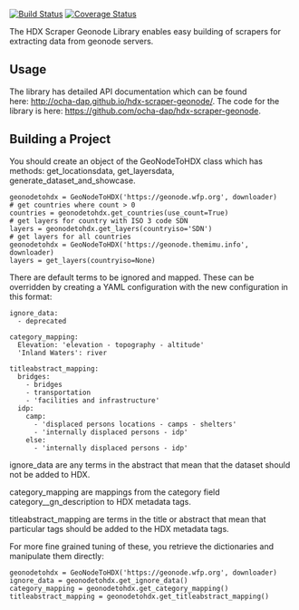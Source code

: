 [![Build Status](https://travis-ci.org/OCHA-DAP/hdx-scraper-geonode.svg?branch=master&ts=1)](https://travis-ci.org/OCHA-DAP/hdx-scraper-geonode) [![Coverage Status](https://coveralls.io/repos/github/OCHA-DAP/hdx-scraper-geonode/badge.svg?branch=master&ts=1)](https://coveralls.io/github/OCHA-DAP/hdx-scraper-geonode?branch=master)

The HDX Scraper Geonode Library enables easy building of scrapers for extracting data 
from geonode servers. 

## Usage

The library has detailed API documentation which can be found
here: <http://ocha-dap.github.io/hdx-scraper-geonode/>. The code for the
library is here: <https://github.com/ocha-dap/hdx-scraper-geonode>.

## Building a Project

You should create an object of the GeoNodeToHDX class which has methods:
get_locationsdata, get_layersdata, generate_dataset_and_showcase.

    geonodetohdx = GeoNodeToHDX('https://geonode.wfp.org', downloader)
    # get countries where count > 0
    countries = geonodetohdx.get_countries(use_count=True)
    # get layers for country with ISO 3 code SDN
    layers = geonodetohdx.get_layers(countryiso='SDN')
    # get layers for all countries
    geonodetohdx = GeoNodeToHDX('https://geonode.themimu.info', downloader)
    layers = get_layers(countryiso=None)

There are default terms to be ignored and mapped. These can be overridden by
creating a YAML configuration with the new configuration in this format:

    ignore_data:
      - deprecated

    category_mapping:
      Elevation: 'elevation - topography - altitude'
      'Inland Waters': river

    titleabstract_mapping:
      bridges:
        - bridges
        - transportation
        - 'facilities and infrastructure'
      idp:
        camp:
          - 'displaced persons locations - camps - shelters'
          - 'internally displaced persons - idp'
        else:
          - 'internally displaced persons - idp'
  
ignore_data are any terms in the abstract that mean that the dataset 
should not be added to HDX.
  
category_mapping are mappings from the category field category__gn_description 
to HDX metadata tags.
  
titleabstract_mapping are terms in the title or abstract that mean that 
particular tags should be added to the HDX metadata tags.

For more fine grained tuning of these, you retrieve the dictionaries and
manipulate them directly:

    geonodetohdx = GeoNodeToHDX('https://geonode.wfp.org', downloader)
    ignore_data = geonodetohdx.get_ignore_data() 
    category_mapping = geonodetohdx.get_category_mapping() 
    titleabstract_mapping = geonodetohdx.get_titleabstract_mapping()         